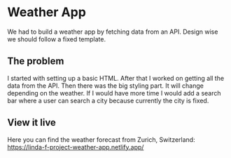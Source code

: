# Weather App

We had to build a weather app by fetching data from an API. Design wise we should follow a fixed template.

## The problem

I started with setting up a basic HTML. After that I worked on getting all the data from the API. Then there was the big styling part. It will change depending on the weather.
If I would have more time I would add a search bar where a user can search a city because currently the city is fixed.

## View it live

Here you can find the weather forecast from Zurich, Switzerland:
https://linda-f-project-weather-app.netlify.app/
